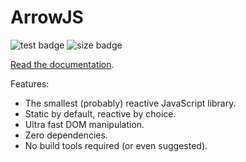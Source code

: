 # ArrowJS
![test badge](https://github.com/justin-schroeder/arrow-js/actions/workflows/tests.yml/badge.svg)
![size badge](https://img.badgesize.io/https://cdn.jsdelivr.net/npm/@arrow-js/core@latest/dist/index.min.mjs.svg?compression=brotli)

[Read the documentation](https://arrowjs.wearebraid.com).

Features:

- The smallest (probably) reactive JavaScript library.
- Static by default, reactive by choice.
- Ultra fast DOM manipulation.
- Zero dependencies.
- No build tools required (or even suggested).
